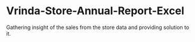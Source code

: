 # Vrinda-Store-Annual-Report-Excel
Gathering insight  of the sales  from the store data and providing solution to it.
